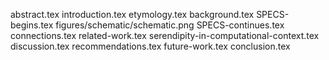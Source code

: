 abstract.tex
introduction.tex
etymology.tex
background.tex
SPECS-begins.tex
figures/schematic/schematic.png
SPECS-continues.tex
connections.tex
related-work.tex
serendipity-in-computational-context.tex
discussion.tex
recommendations.tex
future-work.tex
conclusion.tex
